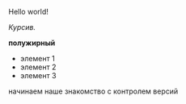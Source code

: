 Hello world!

*Курсив.*

**полужирный**

* элемент 1
* элемент 2
* элемент 3

начинаем наше знакомство с контролем версий